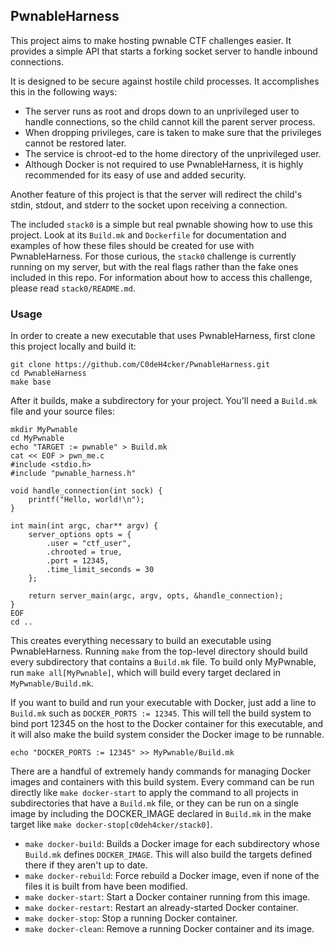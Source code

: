 ## PwnableHarness

This project aims to make hosting pwnable CTF challenges easier. It provides a simple API that starts a forking socket server to handle inbound connections.

It is designed to be secure against hostile child processes. It accomplishes this in the following ways:

* The server runs as root and drops down to an unprivileged user to handle connections, so the child cannot kill the parent server process.
* When dropping privileges, care is taken to make sure that the privileges cannot be restored later.
* The service is chroot-ed to the home directory of the unprivileged user.
* Although Docker is not required to use PwnableHarness, it is highly recommended for its easy of use and added security.

Another feature of this project is that the server will redirect the child's stdin, stdout, and stderr to the socket upon receiving a connection.

The included `stack0` is a simple but real pwnable showing how to use this project. Look at its `Build.mk` and `Dockerfile` for documentation and examples of how these files should be created for use with PwnableHarness. For those curious, the `stack0` challenge is currently running on my server, but with the real flags rather than the fake ones included in this repo. For information about how to access this challenge, please read `stack0/README.md`.


### Usage

In order to create a new executable that uses PwnableHarness, first clone this project locally and build it:

    git clone https://github.com/C0deH4cker/PwnableHarness.git
    cd PwnableHarness
    make base

After it builds, make a subdirectory for your project. You'll need a `Build.mk` file and your source files:

    mkdir MyPwnable
    cd MyPwnable
    echo "TARGET := pwnable" > Build.mk
    cat << EOF > pwn_me.c
    #include <stdio.h>
    #include "pwnable_harness.h"
    
    void handle_connection(int sock) {
        printf("Hello, world!\n");
    }
    
    int main(int argc, char** argv) {
        server_options opts = {
            .user = "ctf_user",
            .chrooted = true,
            .port = 12345,
            .time_limit_seconds = 30
        };
        
        return server_main(argc, argv, opts, &handle_connection);
    }
    EOF
    cd ..

This creates everything necessary to build an executable using PwnableHarness. Running `make` from the top-level directory should build every subdirectory that contains a `Build.mk` file. To build only MyPwnable, run `make all[MyPwnable]`, which will build every target declared in `MyPwnable/Build.mk`.

If you want to build and run your executable with Docker, just add a line to `Build.mk` such as `DOCKER_PORTS := 12345`. This will tell the build system to bind port 12345 on the host to the Docker container for this executable, and it will also make the build system consider the Docker image to be runnable.

    echo "DOCKER_PORTS := 12345" >> MyPwnable/Build.mk

There are a handful of extremely handy commands for managing Docker images and containers with this build system. Every command can be run directly like `make docker-start` to apply the command to all projects in subdirectories that have a `Build.mk` file, or they can be run on a single image by including the DOCKER_IMAGE declared in `Build.mk` in the make target like `make docker-stop[c0deh4cker/stack0]`.

* `make docker-build`: Builds a Docker image for each subdirectory whose `Build.mk` defines `DOCKER_IMAGE`. This will also build the targets defined there if they aren't up to date.
* `make docker-rebuild`: Force rebuild a Docker image, even if none of the files it is built from have been modified.
* `make docker-start`: Start a Docker container running from this image.
* `make docker-restart`: Restart an already-started Docker container.
* `make docker-stop`: Stop a running Docker container.
* `make docker-clean`: Remove a running Docker container and its image.
